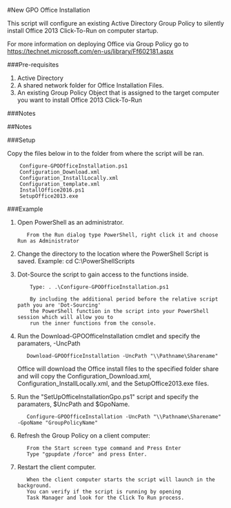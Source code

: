 #New GPO Office Installation

This script will configure an existing Active Directory Group Policy to silently install Office 2013 Click-To-Run on computer startup.

For more information on deploying Office via Group Policy go to https://technet.microsoft.com/en-us/library/Ff602181.aspx

###Pre-requisites

1. Active Directory
2. A shared network folder for Office Installation Files.
3. An existing Group Policy Object that is assigned to the target computer you want to install Office 2013 Click-To-Run

###Notes

##Notes


###Setup

Copy the files below in to the folder from where the script will be ran.

        Configure-GPOOfficeInstallation.ps1
        Configuration_Download.xml
        Configuration_InstallLocally.xml
        Configuration_template.xml
        InstallOffice2016.ps1
        SetupOffice2013.exe 


###Example

1. Open PowerShell as an administrator.

          From the Run dialog type PowerShell, right click it and choose Run as Administrator

2. Change the directory to the location where the PowerShell Script is saved.
          Example: cd C:\PowerShellScripts
      
3. Dot-Source the script to gain access to the functions inside.

           Type: . .\Configure-GPOOfficeInstallation.ps1

           By including the additional period before the relative script path you are 'Dot-Sourcing' 
           the PowerShell function in the script into your PowerShell session which will allow you to 
           run the inner functions from the console.

4. Run the Download-GPOOfficeInstallation cmdlet and specify the paramaters, -UncPath

          Download-GPOOfficeInstallation -UncPath "\\Pathname\Sharename"
      
   Office will download the Office install files to the specified folder share 
   and will copy the Configuration_Download.xml, 
   Configuration_InstallLocally.xml, and the SetupOffice2013.exe files. 

5. Run the "SetUpOfficeInstallationGpo.ps1" script and specify the paramaters, $UncPath and $GpoName.

          Configure-GPOOfficeInstallation -UncPath "\\Pathname\Sharename" -GpoName "GroupPolicyName"

6. Refresh the Group Policy on a client computer:

          From the Start screen type command and Press Enter
          Type "gpupdate /force" and press Enter.

7. Restart the client computer.

          When the client computer starts the script will launch in the background. 
          You can verify if the script is running by opening 
          Task Manager and look for the Click To Run process.







